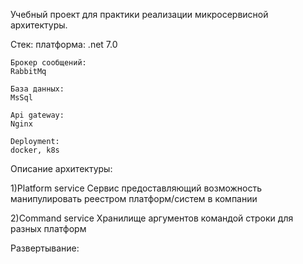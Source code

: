 Учебный проект для практики реализации микросервисной архитектуры.

Стек:
	платформа:
	.net 7.0
	
	Брокер сообщений:
	RabbitMq

	База данных:
	MsSql

	Api gateway:
	Nginx

	Deployment:
	docker, k8s

Описание архитектуры:

1)Platform service
Сервис предоставляющий возможность манипулировать реестром платформ/систем в компании

2)Command service
Хранилище аргументов командой строки для разных платформ

Развертывание:
